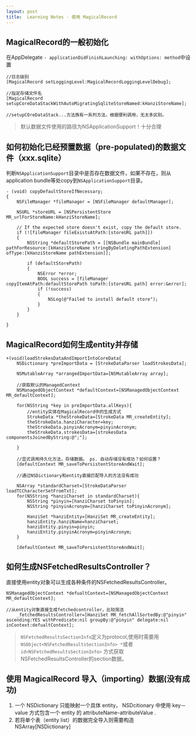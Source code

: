 ```yaml
---
layout: post
title:  Learning Notes - 使用 MagicalRecord
---
```


## MagicalRecord的一般初始化
在AppDelegate `- applicationDidFinishLaunching: withOptions: method`中设置

```
//日志级别
[MagicalRecord setLoggingLevel:MagicalRecordLoggingLevelDebug];

//指定存储文件名
[MagicalRecord setupCoreDataStackWithAutoMigratingSqliteStoreNamed:kHanziStoreName];

//setupCOreDataStack...方法族有一系列方法，根据便利调用，无太多区别。
```

> 默认数据文件使用的路径为NSApplicationSupport！十分合理

## 如何初始化已经预置数据（pre-populated)的数据文件（xxx.sqlite）
判断`NSApplicationSupport`目录中是否存在数据文件，如果不存在，则从application bundle等处copy到`NSApplicationSupport`目录。

```
- (void) copyDefaultStoreIfNecessary;
{
    NSFileManager *fileManager = [NSFileManager defaultManager];
    
    NSURL *storeURL = [NSPersistentStore MR_urlForStoreName:kHanziStoreName];
    
    // If the expected store doesn't exist, copy the default store.
    if (![fileManager fileExistsAtPath:[storeURL path]])
    {
        NSString *defaultStorePath = [[NSBundle mainBundle] pathForResource:[kHanziStoreName stringByDeletingPathExtension] ofType:[kHanziStoreName pathExtension]];
        
        if (defaultStorePath)
        {
            NSError *error;
            BOOL success = [fileManager copyItemAtPath:defaultStorePath toPath:[storeURL path] error:&error];
            if (!success)
            {
                NSLog(@"Failed to install default store");
            }
        }
    }
    
}
```
## MagicalRecord如何生成entity并存储

```
+(void)loadStrokesDataAndImportIntoCoreData{
    NSDictionary *preImportData = [StrokeDataParser loadStrokesData];
    
    NSMutableArray *arrangedImportData=[NSMutableArray array];
    
    //获取默认的ManagedContext
    NSManagedObjectContext *defaultContext=[NSManagedObjectContext MR_defaultContext];
    
    for(NSString *key in preImportData.allKeys){
        //entity实体在MagicalRecord中的生成方式
        StrokeData *theStrokeData=[StrokeData MR_createEntity];
        theStrokeData.hanziCharacter=key;
        theStrokeData.pinyinAcronym=pinyinAcronym;
        theStrokeData.strokesData=[strokesData componentsJoinedByString:@";"];
        
    }
    
    //显式调用持久化方法，存储数据。 ps. 自动存储没有成功？如何设置？
    [defaultContext MR_saveToPersistentStoreAndWait];
    
    //通过NSDictionary和entity直接匹配导入的方法没有成功
    
    NSArray *standardCharset=[StrokeDataParser loadTCCharacterSetFromTxt];
    for(NSString *hanziCharset in standardCharset){
        NSString *pinyin=[hanziCharset toPinyin];
        NSString *pinyinAcronym=[hanziCharset toPinyinAcronym];
        
        HanziSet *hanziEntity=[HanziSet MR_createEntity];
        hanziEntity.hanziName=hanziCharset;
        hanziEntity.pinyin=pinyin;
        hanziEntity.pinyinAcronym=pinyinAcronym;
    }
    
    [defaultContext MR_saveToPersistentStoreAndWait];
```

## 如何生成NSFetchedResultsController？
直接使用entity对象可以生成各种条件的NSFetchedResultsController。

```
NSManagedObjectContext *defualtContext=[NSManagedObjectContext MR_defaultContext];

//从entity对象直接生成fetchedcontroller，比较简洁    
    _fetchedResultsController=[HanziSet MR_fetchAllSortedBy:@"pinyin" ascending:YES withPredicate:nil groupBy:@"pinyin" delegate:nil inContext:defualtContext];
```

> `NSFetchedResultsSectionInfo`定义为protocol,使用时需要用`NSObject<NSFetchedResultsSectionInfo> *`或者`id<NSFetchedResultsSectionInfo>` 方式获取NSFetchedResultsController的section数据。


## 使用 MagicalRecord 导入（importing）数据(没有成功)
1. 一个 NSDictionary 只能映射一个具体 entity， NSDcitionary 中使用 key－value 方式包含一个 entity 的 attributeName-attributeValue .
2. 若将单个表（entity list）的数据完全导入则需要构造 NSArray[NSDictionary]

